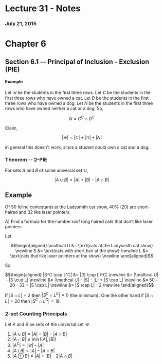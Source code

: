 # Lecture 31 - Notes  

### July 21, 2015  

# Chapter 6

## Section 6.1 -- Principal of Inclusion - Exclusion (PIE)

#### Example

Let $\mathcal U$ be the students in the first three rows. Let $C$ be the students in the first three rows who have owned a cat. Let $D$ be the students in the first three rows who have owned a dog. Let $N$ be the students in the first three rows who have owned neither a cat or a dog. So,

$$
    N = C^C \cap D^C
$$

Claim,

$$
    |\mathcal U| = |C| + |D| + |N|
$$

in general this doesn't work, since a student could own a cat and a dog.

### Theorem -- 2-PIE

For sets $A$ and $B$ of some universal set $\mathbb U$,

$$
    |A \cup B| = |A| + |B| - |A \cap B|
$$

## Example

Of $50$ feline contestants at the Ladysmith cat show, $40\%$ ($20$) are short-haired and $32$ like laser pointers.

A) Find a formula for the number roof long haired cats that don't like laser pointers.

Let,

$$\begin{aligned}
    \mathcal U &= \text{cats at the Ladysmith cat show} \newline
    S &= \text{cats with short hair at the show} \newline
    L &= \text{cats that like laser pointers at the show} \newline
\end{aligned}$$

So,

$$\begin{aligned}
    |S^C \cap L^C| &= |(S \cup L)^C| \newline
    &= |\mathcal U| - |S \cup L| \newline
    &= |\mathcal U| - |S| - |L| + |S \cap L| \newline
    &= 50 - 20 - 32 + |S \cap L| \newline
    &= |S \cap L| - 2 \newline
\end{aligned}$$

If $\left|S \cap L\right| = 2$ then $\left|S^C \cap L^C\right| = 0$ (the minimum). One the other hand if $|S \cap L| = 20$ then $\left|S^C \cap L^C\right| = 18$.

### 2-set Counting Principals

Let $A$ and $B$ be sets of the universal set $\mathcal U$.

1. $\left| A \cup B \right| = \left| A \right| + \left| B \right| - \left| A \cap B \right|$
2. $\left| A \cap B \right| \le \min(\left| A \right|,\left| B \right|)$
3. $\left| A^C \right| = \left| \mathcal U \right| - \left| A \right|$
4. $\left| A \setminus B \right| =  \left| A \right| - \left| A \cap B \right|$
5. $\left| A \oplus B \right| = \left| A \right| + \left| B \right| - 2\left| A \cap B \right|$
